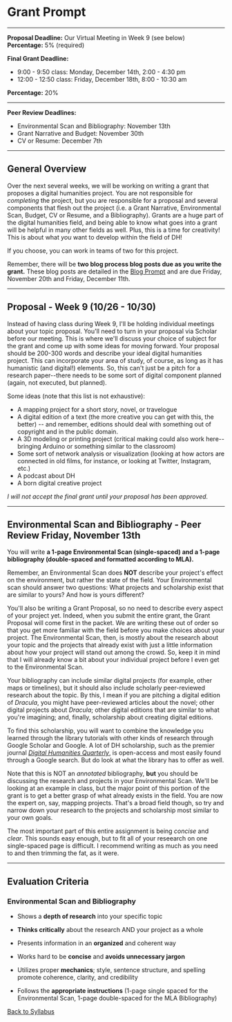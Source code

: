 # Grant Prompt

_____

**Proposal Deadline:** Our Virtual Meeting in Week 9 (see below) <br />
**Percentage:** 5% (required)

**Final Grant Deadline:** 
* 9:00 - 9:50 class: Monday, December 14th, 2:00 - 4:30 pm
* 12:00 - 12:50 class: Friday, December 18th, 8:00 - 10:30 am 

**Percentage:** 20%

_____

**Peer Review Deadlines:**

* Environmental Scan and Bibliography: November 13th
* Grant Narrative and Budget: November 30th
* CV or Resume: December 7th

_____

## General Overview

Over the next several weeks, we will be working on writing a grant that proposes a digital humanities project. You are not responsible for *completing* the project, but you are responsible for a proposal and several components that flesh out the project (i.e. a Grant Narrative, Environmental Scan, Budget, CV or Resume, and a Bibliography). Grants are a huge part of the digital humanities field, and being able to know what goes into a grant will be helpful in many other fields as well. Plus, this is a time for creativity! This is about what *you* want to develop within the field of DH!

If you choose, you can work in teams of two for this project. 

Remember, there will be **two blog process blog posts due as you write the grant.** These blog posts are detailed in the [Blog Prompt](https://deanna-stover.github.io/coursesCNU/2020/engl350fall2020/blog-posts) and are due Friday, November 20th and Friday, December 11th.

_____

## Proposal - Week 9 (10/26 - 10/30)

Instead of having class during Week 9, I'll be holding individual meetings about your topic proposal. You'll need to turn in your proposal via Scholar before our meeting. This is where we'll discuss your choice of subject for the grant and come up with some ideas for moving forward. Your proposal should be 200-300 words and describe your ideal digital humanities project. This can incorporate your area of study, of course, as long as it has humanistic (and digital!) elements. So, this can't just be a pitch for a research paper--there needs to be some sort of digital component planned (again, not executed, but planned).

Some ideas (note that this list is not exhaustive):
* A mapping project for a short story, novel, or travelogue
* A digital edition of a text (the more creative you can get with this, the better) -- and remember, editions should deal with something out of copyright and in the public domain.
* A 3D modeling or printing project (critical making could also work here--bringing Arduino or something similar to the classroom)
* Some sort of network analysis or visualization (looking at how actors are connected in old films, for instance, or looking at Twitter, Instagram, etc.)
* A podcast about DH
* A born digital creative project

*I will not accept the final grant until your proposal has been approved.*

_____

## Environmental Scan and Bibliography - Peer Review Friday, November 13th

You will write **a 1-page Environmental Scan (single-spaced) and a 1-page bibliography (double-spaced and formatted according to MLA).**

Remember, an Environmental Scan does **NOT** describe your project's effect on the environment, but rather the state of the field. Your Environmental scan should answer two questions: What projects and scholarship exist that are similar to yours? And how is yours different?

You'll also be writing a Grant Proposal, so no need to describe every aspect of your project yet. Indeed, when you submit the entire grant, the Grant Proposal will come first in the packet. We are writing these out of order so that you get more familiar with the field before you make choices about your project. The Environmental Scan, then, is mostly about the research about your topic and the projects that already exist with just a little information about how your project will stand out among the crowd. So, keep it in mind that I will already know a bit about your individual project before I even get to the Environmental Scan. 

Your bibliography can include similar digital projects (for example, other maps or timelines), but it should also include scholarly peer-reviewed research about the topic. By this, I mean if you are pitching a digital edition of *Dracula*, you might have peer-reviewed articles about the novel; other digital projects about *Dracula*; other digital editions that are similar to what you're imagining; and, finally, scholarship about creating digital editions.

To find this scholarship, you will want to combine the knowledge you learned through the library tutorials with other kinds of research through Google Scholar and Google. A lot of DH scholarship, such as the premier journal [*Digital Humanities Quarterly*](http://digitalhumanities.org/dhq/), is open-access and most easily found through a Google search. But do look at what the library has to offer as well.

Note that this is NOT an *annotated* bibliography, **but** you should be discussing the research and projects in your Environmental Scan. We'll be looking at an example in class, but the major point of this portion of the grant is to get a better grasp of what already exists in the field. You are now the expert on, say, mapping projects. That's a broad field though, so try and narrow down your research to the projects and scholarship most similar to your own goals.

The most important part of this entire assignment is being *concise* and *clear*. This sounds easy enough, but to fit all of your reseearch on one single-spaced page is difficult. I recommend writing as much as you need to and then trimming the fat, as it were.

_____


## Evaluation Criteria

### Environmental Scan and Bibliography

* Shows a **depth of research** into your specific topic

* **Thinks critically** about the research AND your project as a whole

* Presents information in an **organized** and coherent way

* Works hard to be **concise** and **avoids unnecessary jargon**

* Utilizes proper **mechanics**; style, sentence structure, and spelling promote coherence, clarity, and credibility

* Follows the **appropriate instructions** (1-page single spaced for the Environmental Scan, 1-page double-spaced for the MLA Bibliography)



[Back to Syllabus](https://deanna-stover.github.io/coursesCNU/2020/engl350fall2020)
